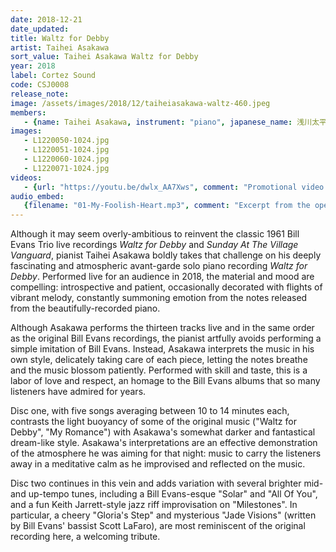 ```yaml
---
date: 2018-12-21
date_updated: 
title: Waltz for Debby
artist: Taihei Asakawa
sort_value: Taihei Asakawa Waltz for Debby
year: 2018
label: Cortez Sound
code: CSJ0008
release_note: 
image: /assets/images/2018/12/taiheiasakawa-waltz-460.jpeg
members:
   - {name: Taihei Asakawa, instrument: "piano", japanese_name: 浅川太平, url: "https://taiheiasakawa.wixsite.com/piano"}  
images: 
   - L1220050-1024.jpg
   - L1220051-1024.jpg
   - L1220060-1024.jpg
   - L1220071-1024.jpg
videos: 
   - {url: "https://youtu.be/dwlx_AA7Xws", comment: "Promotional video for this album"}
audio_embed:
   {filename: "01-My-Foolish-Heart.mp3", comment: "Excerpt from the opening track, \"My Foolish Heart\":"}
---
```

Although it may seem overly-ambitious to reinvent the classic 1961 Bill Evans Trio live recordings *Waltz for Debby* and *Sunday At The Village Vanguard*, pianist Taihei Asakawa boldly takes that challenge on his deeply fascinating and atmospheric avant-garde solo piano recording *Waltz for Debby*. Performed live for an audience in 2018, the material and mood are compelling: introspective and patient, occasionally decorated with flights of vibrant melody, constantly summoning emotion from the notes released from the beautifully-recorded piano.

Although Asakawa performs the thirteen tracks live and in the same order as the original Bill Evans recordings, the pianist artfully avoids performing a simple imitation of Bill Evans. Instead, Asakawa interprets the music in his own style, delicately taking care of each piece, letting the notes breathe and the music blossom patiently. Performed with skill and taste, this is a labor of love and respect, an homage to the Bill Evans albums that so many listeners have admired for years.

Disc one, with five songs averaging between 10 to 14 minutes each, contrasts the light buoyancy of some of the original music ("Waltz for Debby", "My Romance") with Asakawa's somewhat darker and fantastical dream-like style. Asakawa's interpretations are an effective demonstration of the atmosphere he was aiming for that night: music to carry the listeners away in a meditative calm as he improvised and reflected on the music.

Disc two continues in this vein and adds variation with several brighter mid- and up-tempo tunes, including a Bill Evans-esque "Solar" and "All Of You", and a fun Keith Jarrett-style jazz riff improvisation on "Milestones". In particular, a cheery "Gloria's Step" and mysterious "Jade Visions" (written by Bill Evans' bassist Scott LaFaro), are most reminiscent of the original recording here, a welcoming tribute.
